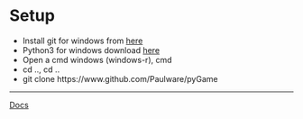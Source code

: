 
<h1>Setup</h1>
<ul>
   <li>Install git for windows from <a href="https://github.com/git-for-windows/git/releases/download/v2.28.0.windows.1/Git-2.28.0-64-bit.exe">here</a>
   <li>Python3 for windows download <a href="https://www.python.org/ftp/python/3.9.0/python-3.9.0-amd64.exe">here</a></li>
   <li>Open a cmd windows (windows-r), cmd </li>
   <li>cd .., cd ..</li>
   <li>git clone https://www.github.com/Paulware/pyGame</li>
</ul>
<hr>
<a href="http://Paulware.github.io/blocklyPygame/index.html">Docs</a>

       
       